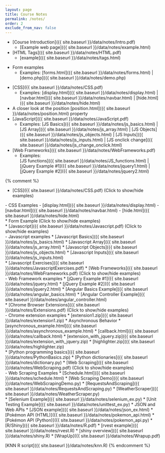 ```yaml
---
layout: page
title: Course Notes 
permalink: /notes/
order: 2
exclude_from_nav: false
---
```


* [Course Introduction]({{ site.baseurl }}/data/notes/Intro.pdf)
    * [Example web page]({{ site.baseurl }}/data/notes/example.html)
* [HTML Tags]({{ site.baseurl }}/data/notes/HTML.pdf) 
    * [example]({{ site.baseurl }}/data/notes/tags.html)
- Form examples
    - Examples: [forms.html]({{ site.baseurl }}/data/notes/forms.html) |
    [demo.php]({{ site.baseurl }}/data/notes/demo.php)
* [CSS]({{ site.baseurl }}/data/notes/CSS.pdf) 
    - Examples:  [display.html]({{ site.baseurl }}/data/notes/display.html) |
[navbar.html]({{ site.baseurl }}/data/notes/navbar.html) |
[hide.html]({{ site.baseurl }}/data/notes/hide.html)
* A closer look at the position [position.html]({{ site.baseurl }}/data/notes/position.html) property
* [JavaScript]({{ site.baseurl }}/data/notes/JavaScript.pdf) 
    * Examples: [JS Basics]({{ site.baseurl }}/data/notes/js_basics.html) |
     [JS Array]({{ site.baseurl }}/data/notes/js_array.html) |
     [JS Objects]({{ site.baseurl }}/data/notes/js_objects.html) |
     [JS Inputs]({{ site.baseurl }}/data/notes/js_inputs.html) |
     [JS onclick change]({{ site.baseurl }}/data/notes/js_change_onclick.html) 
* [Web Frameworks]({{ site.baseurl }}/data/notes/WebFrameworks.pdf)
    * Examples:  
   [JS functions]({{ site.baseurl }}/data/notes/JS_functions.html) |
   [jQuery Example #1]({{ site.baseurl }}/data/notes/jquery1.html) |
   [jQuery Example #2]({{ site.baseurl }}/data/notes/jquery2.html)

{% comment %}
* [CSS]({{ site.baseurl }}/data/notes/CSS.pdf) <a data-toggle="collapse" data-target="#css">(Click to show/hide examples)</a>
<div markdown="1" id = "css" class = "collapse" style = "margin:0px"> 
 - CSS Examples
    - [display.html]({{ site.baseurl }}/data/notes/display.html)
    - [navbar.html]({{ site.baseurl }}/data/notes/navbar.html)
    - [hide.html]({{ site.baseurl }}/data/notes/hide.html)
</div>
* Form Example <a data-toggle="collapse" data-target="#forms">(Click to show/hide examples)</a>
<div markdown="1" id = "forms" class = "collapse" style = "margin:0px">
</div>
* [Javascript]({{ site.baseurl }}/data/notes/Javascript.pdf) 
<a data-toggle="collapse" data-target="#js">(Click to show/hide examples)</a>
<div markdown="1" id = "js" class = "collapse" style = "margin:0px">
- Javascript examples
    * [Javascript Basics]({{ site.baseurl }}/data/notes/js_basics.html)
    * [Javascript Array]({{ site.baseurl }}/data/notes/js_array.html)
    * [Javascript Objects]({{ site.baseurl }}/data/notes/js_objects.html)
    * [Javascript Inputs]({{ site.baseurl }}/data/notes/js_inputs.html)
</div>
* [Javascript Exercises]({{ site.baseurl }}/data/notes/JavascriptExercises.pdf) 
* [Web Frameworks]({{ site.baseurl }}/data/notes/WebFrameworks.pdf) 
<a data-toggle="collapse" data-target="#frameworks">(Click to show/hide examples)</a>
<div markdown="1" id = "frameworks" class = "collapse" style = "margin:0px">
- Web Framework examples
    * [jQuery Example #1]({{ site.baseurl }}/data/notes/jquery.html)
    * [jQuery Example #2]({{ site.baseurl }}/data/notes/jquery2.html)
    * [Angular Basics Example]({{ site.baseurl }}/data/notes/angular_basics.html)
    * [Angular Controller Example]({{ site.baseurl }}/data/notes/angular_controller.html)
</div>
* [Chrome Browser Extensions]({{ site.baseurl }}/data/notes/Extensions.pdf) 
<a data-toggle="collapse" data-target="#scrape">(Click to show/hide examples)</a>
<div markdown="1" id = "scrape" class = "collapse" style = "margin:0px">
- Chrome extension examples 
   * [extension1.zip]({{ site.baseurl }}/data/notes/extension1.zip)
    * Asynchronous Behavior
        * [asynchronous_example.html]({{ site.baseurl }}/data/notes/asynchronous_example.html)
        * [callback.html]({{ site.baseurl }}/data/notes/callback.html)
    * [extension_with_jquery.zip]({{ site.baseurl }}/data/notes/extension_with_jquery.zip)
    * [highlighter.zip]({{ site.baseurl }}/data/notes/highlighter.zip)
</div>
* [Python programming basics]({{ site.baseurl }}/data/notes/PythonBasics.zip) 
    * [Python dictionaries]({{ site.baseurl }}/data/notes/dictionary.py) 
* [Web Scraping]({{ site.baseurl }}/data/notes/WebScraping.pdf)
<a data-toggle="collapse" data-target="#scraping">(Click to show/hide examples)</a>
<div markdown="1" id = "scraping" class = "collapse" style = "margin:0px">
- Web Scraping Examples
    * [Schedule.html]({{ site.baseurl }}/data/notes/schedule.html) 
    * [Web Scraping Demo]({{ site.baseurl }}/data/notes/WebScrapingDemo.py) 
    * [RequestsAndScraping]({{ site.baseurl }}/data/notes/RequestsAndScraping.py) 
    * [WeatherScraper]({{ site.baseurl }}/data/notes/WeatherScraper.py) 
</div>
* [Selenium Example]({{ site.baseurl }}/data/notes/selenium_ex.py) 
    * [Unit Testing Example]({{ site.baseurl }}/data/notes/unittest_ex.py) 
* JSON and Web APIs
    * [JSON example]({{ site.baseurl }}/data/notes/json_ex.html) 
    * [Pokémon API (HTML)]({{ site.baseurl }}/data/notes/pokemon_api.html) 
    * [Pokémon API (Python)]({{ site.baseurl }}/data/notes/pokemon_api.py) 
* [R/Shiny]({{ site.baseurl }}/data/notes/R.pdf) 
    * [rvest example]({{ site.baseurl }}/data/notes/rvest.R) 
    * [shiny overview]({{ site.baseurl }}/data/notes/shiny.R) 
* [WrapUp]({{ site.baseurl }}/data/notes/Wrapup.pdf) 
    

  [KNN R script]({{ site.baseurl }}/data/notes/knn.R)
{% endcomment %}
